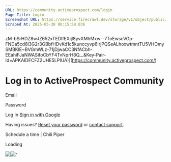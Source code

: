 ```yaml
---
URL: https://community.activeprospect.com/login
Page Title: Login
Screenshot URL: https://service.firecrawl.dev/storage/v1/object/public/media/screenshot-fe6d89e4-c1b9-4039-b0d9-91376910f506.png
Scraped At: 2025-05-30 00:15:58.036
---
```

zM-bSrHDZ8wJZ652xTEDIfEXijl8yvXMhMxw--7TnEwscVGp-FNDa5cd8l3G2r3GBbfHDvKd1c5kunccyvp6IrjPQSeALhoxwtmntTU5VHOmySMBKlE~BVGmWLz-71jDjwaCC3NfACbh-EEahiFJaNWASifoCbYF4TvNprH8Q__&Key-Pair-Id=APKAIDFCFZ2UHE5LPIUA)](https://community.activeprospect.com/)

# Log in to ActiveProspect Community

Email

Password

Log In [Sign in with Google](https://community.activeprospect.com/auth/google_oauth2/login)

Having issues? [Reset your password](https://community.activeprospect.com/login) or [contact support](mailto:support@activeprospect.com?subject=ActiveProspect%20Community%20-%20I%20have%20a%20question).

Schedule a time \| Chili Piper

Loading

![](https://bat.bing.com/action/0?ti=4018451&Ver=2&mid=4cc02c37-5bbe-4c48-aad2-2bc20c44ce05&bo=1&sid=3f40ea903ceb11f0a7e25f813049f365&vid=3f412e803ceb11f0a0772da9bdffb2b3&vids=1&msclkid=N&pi=918639831&lg=en-US&sw=1280&sh=1024&sc=24&p=https%3A%2F%2Fcommunity.activeprospect.com%2Flogin&r=&lt=774&evt=pageLoad&sv=1&cdb=AQAQ&rn=247835)![](https://bat.bing.com/action/0?ti=4018451&Ver=2&mid=4cc02c37-5bbe-4c48-aad2-2bc20c44ce05&bo=2&sid=3f40ea903ceb11f0a7e25f813049f365&vid=3f412e803ceb11f0a0772da9bdffb2b3&vids=0&msclkid=N&gtm_tag_source=ua&ec=Client%20ID&el=%2Flogin&gc=USD&tpp=1&en=Y&p=https%3A%2F%2Fcommunity.activeprospect.com%2Flogin&sw=1280&sh=1024&sc=24&evt=custom&cdb=AQAQ&rn=725447)"

